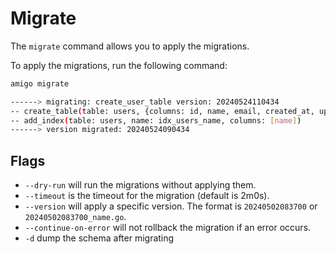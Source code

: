 # Migrate

The `migrate` command allows you to apply the migrations.

To apply the migrations, run the following command:

```sh
amigo migrate

------> migrating: create_user_table version: 20240524110434
-- create_table(table: users, {columns: id, name, email, created_at, updated_at}, {pk: id})
-- add_index(table: users, name: idx_users_name, columns: [name])
------> version migrated: 20240524090434
```

## Flags
- `--dry-run` will run the migrations without applying them.
- `--timeout` is the timeout for the migration (default is 2m0s).
- `--version` will apply a specific version. The format is `20240502083700` or `20240502083700_name.go`.
- `--continue-on-error` will not rollback the migration if an error occurs.
- `-d` dump the schema after migrating

